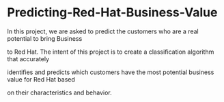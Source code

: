 # Predicting-Red-Hat-Business-Value
In this project, we are asked to predict the customers who are a real potential to bring Business

to Red Hat. The intent of this project is to create a classification algorithm that accurately

identifies and predicts which customers have the most potential business value for Red Hat based

on their characteristics and behavior.
